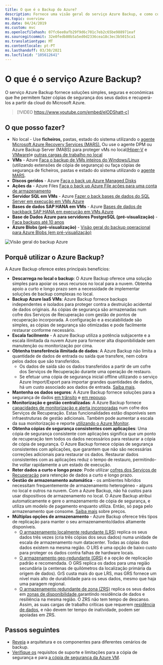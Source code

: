 ```yaml
---
title: O que é o Backup do Azure?
description: Fornece uma visão geral do serviço Azure Backup, e como contribui para a sua estratégia de continuidade e recuperação de desastres (BCDR).
ms.topic: overview
ms.date: 04/24/2019
ms.custom: mvc
ms.openlocfilehash: 07fc6ee0afb29f9d6c701c7eb2c65be988971eaf
ms.sourcegitcommit: 32e0fedb80b5a5ed0d2336cea18c3ec3b5015ca1
ms.translationtype: MT
ms.contentlocale: pt-PT
ms.lasthandoff: 03/30/2021
ms.locfileid: "105612641"
---
```

# <a name="what-is-the-azure-backup-service"></a>O que é o serviço Azure Backup?

O serviço Azure Backup fornece soluções simples, seguras e económicas que lhe permitem fazer cópias de segurança dos seus dados e recuperá-los a partir da cloud do Microsoft Azure.

> [!VIDEO https://www.youtube.com/embed/elODShatt-c]

## <a name="what-can-i-back-up"></a>O que posso fazer?

- No local - Use **ficheiros,** pastas, estado do sistema utilizando o [agente Microsoft Azure Recovery Services (MARS).](backup-support-matrix-mars-agent.md) Ou use o agente DPM ou Azure Backup Server (MABS) para proteger vMs no local[(Hiper-V](back-up-hyper-v-virtual-machines-mabs.md) e [VMware)](backup-azure-backup-server-vmware.md)e [outras cargas de trabalho no local](backup-mabs-protection-matrix.md)
- **VMs**  -  Azure [Faça o backup de VMs inteiros do Windows/Linux](backup-azure-vms-introduction.md) (utilizando extensões de cópia de segurança) ou faça cópias de segurança de ficheiros, pastas e estado do sistema utilizando o [agente MARS](backup-azure-manage-mars.md).
- **Discos geridos**  -  Azure [Faça o back up Azure Managed Disks](backup-managed-disks.md)
- **Ações da**  -  Azure Files [Faça o back up Azure File ações para uma conta de armazenamento](backup-afs.md)
- **Servidor SQL em VMs**  -   Azure [Fazer o back bases de dados do SQL Server em execução em VMs Azure](backup-azure-sql-database.md)
- **Bases de dados SAP HANA em VMs**  -  Azure [Bases de dados de backback SAP HANA em execução em VMs Azure](backup-azure-sap-hana-database.md)
- **Base de Dados Azure para servidores PostgreSQL (pré-visualização)**  -   [Faça backups até 10 anos](backup-azure-database-postgresql.md)
- **Azure Blobs (pré-visualização)**  -  [Visão geral do backup operacional para Azure Blobs (em pré-visualização)](blob-backup-overview.md)

![Visão geral do backup Azure](./media/backup-overview/azure-backup-overview.png)

## <a name="why-use-azure-backup"></a>Porquê utilizar o Azure Backup?

A Azure Backup oferece estes principais benefícios:

- **Descarrega no local o backup**: O Azure Backup oferece uma solução simples para apoiar os seus recursos no local para a nuvem. Obtenha apoio a curto e longo prazo sem a necessidade de implementar soluções de backup complexas no local.
- **Backup Azure IaaS VMs**: Azure Backup fornece backups independentes e isolados para proteger contra a destruição acidental de dados originais. As cópias de segurança são armazenadas num cofre dos Serviços de Recuperação com gestão de pontos de recuperação incorporada. A configuração e a escalabilidade são simples, as cópias de segurança são otimizadas e pode facilmente restaurar conforme necessário.
- **Escala facilmente** - A azure Backup utiliza a potência subjacente e a escala ilimitada da nuvem Azure para fornecer alta disponibilidade sem manutenção ou monitorização por cima.
- **Obtenha transferência ilimitada de dados**: A Azure Backup não limita a quantidade de dados de entrada ou saída que transfere, nem cobra pelos dados que são transferidos.
  - Os dados de saída são os dados transferidos a partir de um cofre dos Serviços de Recuperação durante uma operação de restauro.
  - Se efetuar uma cópia de segurança inicial offline utilizando o serviço Azure Import/Export para importar grandes quantidades de dados, há um custo associado aos dados de entrada.  [Saiba mais](backup-azure-backup-import-export.md).
- **Mantenha os dados seguros**: A Azure Backup fornece soluções para a segurança de dados [em trânsito](backup-azure-security-feature.md) e [em repouso](backup-azure-security-feature-cloud.md).
- **Monitorização e gestão centralizadas**: A Azure Backup fornece [capacidades de monitorização e alerta incorporadas](backup-azure-monitoring-built-in-monitor.md) num cofre dos Serviços de Recuperação. Estas funcionalidades estão disponíveis sem infraestruturas de gestão adicionais. Também pode aumentar a escala da sua monitorização e reporte [utilizando o Azure Monitor](backup-azure-monitoring-use-azuremonitor.md).
- **Obtenha cópias de segurança consistentes com aplicações**: Uma cópia de segurança consistente com aplicações significa que um ponto de recuperação tem todos os dados necessários para restaurar a cópia de cópia de segurança. O Azure Backup fornece cópias de segurança consistentes com aplicações, que garantem que não são necessárias correções adicionais para restaurar os dados. Restaurar dados consistentes com as aplicações reduz o tempo de restauro, permitindo-lhe voltar rapidamente a um estado de execução.
- **Reter dados a curto e longo prazo**: Pode utilizar [cofres dos Serviços de Recuperação](backup-azure-recovery-services-vault-overview.md) para retenção de dados a curto e longo prazo.
- **Gestão de armazenamento automática** - os ambientes híbridos necessitam frequentemente de armazenamento heterogéneo - alguns no local e outros na nuvem. Com a Azure Backup, não há custos para usar dispositivos de armazenamento no local. O Azure Backup atribui automaticamente e gere o armazenamento de cópia de segurança, e utiliza um modelo de pagamento enquanto utiliza. Então, só paga pelo armazenamento que consome. [Saiba mais](https://azure.microsoft.com/pricing/details/backup) sobre preços.
- **Múltiplas opções de armazenamento** - Azure Backup oferece três tipos de replicação para manter o seu armazenamento/dados altamente disponíveis.
  - [O armazenamento localmente redundante (LRS)](../storage/common/storage-redundancy.md#locally-redundant-storage) replica os seus dados três vezes (cria três cópias dos seus dados) numa unidade de escala de armazenamento num datacenter. Todas as cópias dos dados existem na mesma região. O LRS é uma opção de baixo custo para proteger os dados contra falhas de hardware locais.
  - [O armazenamento geo-redundante (GRS)](../storage/common/storage-redundancy.md#geo-redundant-storage) é a opção de replicação padrão e recomendada. O GRS replica os dados para uma região secundária (a centenas de quilómetros da localização primária da origem de dados). GrS custa mais do que LRS, mas GRS fornece um nível mais alto de durabilidade para os seus dados, mesmo que haja uma paragem regional.
  - [O armazenamento redundante de zona (ZRS)](../storage/common/storage-redundancy.md#zone-redundant-storage) replica os seus dados em [zonas de disponibilidade,](../availability-zones/az-overview.md#availability-zones)garantindo residência de dados e resiliência na mesma região. O ZRS não tem tempo de descanso. Assim, as suas cargas de trabalho críticas que requerem [residência de dados](https://azure.microsoft.com/resources/achieving-compliant-data-residency-and-security-with-azure/), e não devem ter tempo de inatividade, podem ser apoiadas em ZRS.

## <a name="next-steps"></a>Passos seguintes

- [Reveja](backup-architecture.md) a arquitetura e os componentes para diferentes cenários de backup.
- [Verifique os](backup-support-matrix.md) requisitos de suporte e limitações para a cópia de segurança e para [a cópia de segurança da Azure VM](backup-support-matrix-iaas.md).
